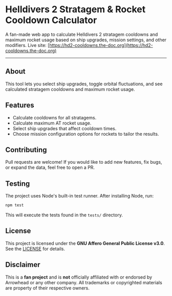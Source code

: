 # Helldivers 2 Stratagem & Rocket Cooldown Calculator

A fan-made web app to calculate Helldivers 2 stratagem cooldowns and maximum rocket usage based on ship upgrades, mission settings, and other modifiers.
Live site: [https://hd2-cooldowns.the-doc.org](https://hd2-cooldowns.the-doc.org)

---

## About

This tool lets you select ship upgrades, toggle orbital fluctuations, and see calculated stratagem cooldowns and maximum rocket usage.
## Features

- Calculate cooldowns for all stratagems.
- Calculate maximum AT rocket usage.
- Select ship upgrades that affect cooldown times.
- Choose mission configuration options for rockets to tailor the results.


## Contributing

Pull requests are welcome!
If you would like to add new features, fix bugs, or expand the data, feel free to open a PR.

## Testing

The project uses Node's built-in test runner. After installing Node, run:

```bash
npm test
```

This will execute the tests found in the `tests/` directory.

## License

This project is licensed under the **GNU Affero General Public License v3.0**.  
See the [LICENSE](./LICENSE) for details.

## Disclaimer

This is a **fan project** and is **not** officially affiliated with or endorsed by Arrowhead or any other company. All trademarks or copyrighted materials are property of their respective owners.
